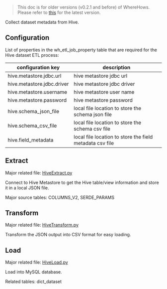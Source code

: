 > This doc is for older versions (v0.2.1 and before) of WhereHows. Please refer to [this](https://github.com/linkedin/WhereHows/blob/master/wherehows-etl/README.md) for the latest version.


Collect dataset metadata from Hive.

## Configuration
List of properties in the wh_etl_job_property table that are required for the Hive dataset ETL process:

| configuration key | description|
|---|---|
| hive.metastore.jdbc.url | hive metastore jdbc url|
| hive.metastore.jdbc.driver | hive metastore jdbc driver |
| hive.metastore.username | hive metastore user name |
| hive.metastore.password | hive metastore password|
| hive.schema_json_file | local file location to store the schema json file|
| hive.schema_csv_file | local file location to store the schema csv file |
| hive.field_metadata | local file location to store the field metadata csv file |


## Extract
Major related file: [HiveExtract.py](https://github.com/linkedin/WhereHows/blob/master/metadata-etl/src/main/resources/jython/HiveExtract.py)

Connect to Hive Metastore to get the Hive table/view information and store it in a local JSON file.

Major source tables: COLUMNS_V2, SERDE_PARAMS

## Transform
Major related file: [HiveTransform.py](https://github.com/linkedin/WhereHows/blob/master/metadata-etl/src/main/resources/jython/HiveTransform.py)

Transform the JSON output into CSV format for easy loading.

## Load
Major related file: [HiveLoad.py](https://github.com/linkedin/WhereHows/blob/master/metadata-etl/src/main/resources/jython/HiveLoad.py)

Load into MySQL database.

Related tables: dict_dataset
